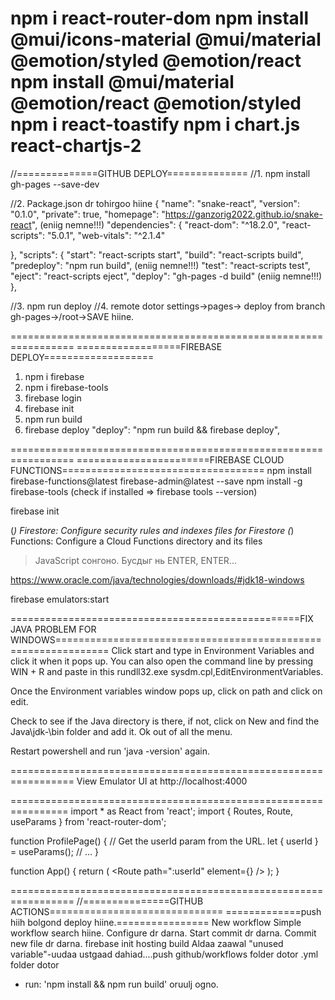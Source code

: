 npm i react-router-dom
npm install @mui/icons-material @mui/material @emotion/styled @emotion/react
npm install @mui/material @emotion/react @emotion/styled
npm i react-toastify
npm i chart.js react-chartjs-2
=====================================================================================

//==============GITHUB DEPLOY==============
//1. npm install gh-pages --save-dev

//2. Package.json dr tohirgoo hiine
{
"name": "snake-react",
"version": "0.1.0",
"private": true,
"homepage": "https://ganzorig2022.github.io/snake-react", (eniig nemne!!!)
"dependencies": {
"react-dom": "^18.2.0",
"react-scripts": "5.0.1",
"web-vitals": "^2.1.4"

},
"scripts": {
"start": "react-scripts start",
"build": "react-scripts build", 
"predeploy": "npm run build", (eniig nemne!!!)
"test": "react-scripts test",
"eject": "react-scripts eject",
"deploy": "gh-pages -d build" (eniig nemne!!!)
},

//3. npm run deploy
//4. remote dotor settings->pages->
deploy from branch
gh-pages->/root->SAVE hiine.

=================================================================
==================FIREBASE DEPLOY===================

1. npm i firebase
2. npm i firebase-tools
3. firebase login
4. firebase init
5. npm run build
6. firebase deploy
    "deploy": "npm run build && firebase deploy",

=================================================================
=======================FIREBASE CLOUD FUNCTIONS===================================
npm install firebase-functions@latest firebase-admin@latest --save
npm install -g firebase-tools (check if installed => firebase tools --version)

firebase init

(_) Firestore: Configure security rules and indexes files for Firestore
(_) Functions: Configure a Cloud Functions directory and its files

> JavaScript coнгоно.
> Бусдыг нь ENTER, ENTER...

https://www.oracle.com/java/technologies/downloads/#jdk18-windows

firebase emulators:start

==================================================FIX JAVA PROBLEM FOR WINDOWS===============================================================
Click start and type in Environment Variables and click it when it pops up. You can also open the command line by pressing WIN + R and paste in this rundll32.exe sysdm.cpl,EditEnvironmentVariables.

Once the Environment variables window pops up, click on path and click on edit.

Check to see if the Java directory is there, if not, click on New and find the Java\jdk-<version>\bin folder and add it. Ok out of all the menu.

Restart powershell and run 'java -version' again.

=================================================================
View Emulator UI at http://localhost:4000


================================================================
import * as React from 'react';
import { Routes, Route, useParams } from 'react-router-dom';

function ProfilePage() {
  // Get the userId param from the URL.
  let { userId } = useParams();
  // ...
}

function App() {
  return (
    <Routes>
      <Route path="users">
        <Route path=":userId" element={<ProfilePage />} />
        <Route path="me" element={...} />
      </Route>
    </Routes>
  );
}


=================================================================
//===============GITHUB ACTIONS==============================
=============push hiih bolgond deploy hiine.================
New workflow
Simple workflow search hiine.
Configure dr darna. 
Start commit dr darna.
Commit new file dr darna.
firebase init hosting
build
Aldaa zaawal "unused variable"-uudaa ustgaad dahiad....push
github/workflows folder dotor .yml folder dotor       
- run: 'npm install && npm run build' oruulj ogno.


